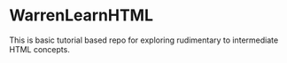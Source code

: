 WarrenLearnHTML
===============

This is basic tutorial based repo for exploring rudimentary to intermediate HTML concepts. 
